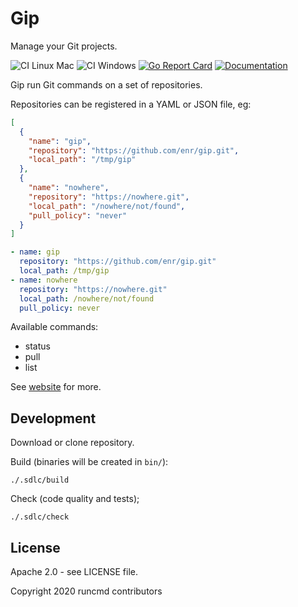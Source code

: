 # Gip

Manage your Git projects.

![CI Linux Mac](https://github.com/enr/gip/workflows/CI%20Linux%20Mac/badge.svg)
![CI Windows](https://github.com/enr/gip/workflows/CI%20Windows/badge.svg)
[![Go Report Card](https://goreportcard.com/badge/github.com/enr/gip)](https://goreportcard.com/report/github.com/enr/gip)
[![Documentation](https://img.shields.io/badge/Website-Documentation-orange)](https://enr.github.io/gip/)

Gip run Git commands on a set of repositories.

Repositories can be registered in a YAML or JSON file, eg:

```json
[
  {
    "name": "gip",
    "repository": "https://github.com/enr/gip.git",
    "local_path": "/tmp/gip"
  },
  {
    "name": "nowhere",
    "repository": "https://nowhere.git",
    "local_path": "/nowhere/not/found",
    "pull_policy": "never"
  }
]
```

```yaml
- name: gip
  repository: "https://github.com/enr/gip.git"
  local_path: /tmp/gip
- name: nowhere
  repository: "https://nowhere.git"
  local_path: /nowhere/not/found
  pull_policy: never
```

Available commands:

- status
- pull
- list

See [website](https://enr.github.io/gip/) for more.

## Development

Download or clone repository.

Build (binaries will be created in `bin/`):

```
./.sdlc/build
```

Check (code quality and tests);

```
./.sdlc/check
```

## License

Apache 2.0 - see LICENSE file.

Copyright 2020 runcmd contributors
